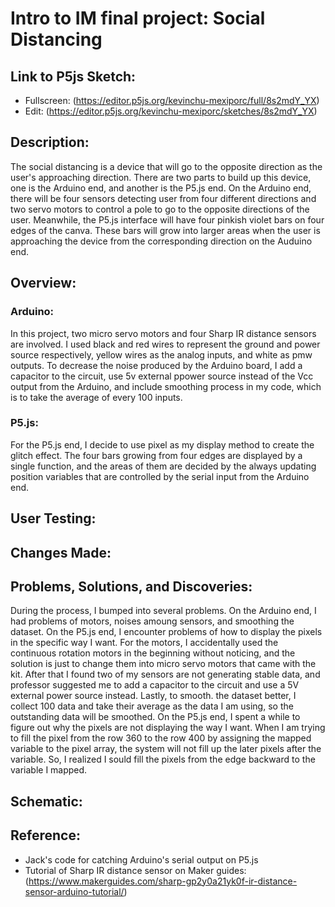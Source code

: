 # Intro to IM final project: Social Distancing

## Link to P5js Sketch:
- Fullscreen: (https://editor.p5js.org/kevinchu-mexiporc/full/8s2mdY_YX)
- Edit: (https://editor.p5js.org/kevinchu-mexiporc/sketches/8s2mdY_YX)

## Description:
The social distancing is a device that will go to the opposite direction as the user's approaching direction. There are two parts to build up this device, one is the Arduino end, and another is the P5.js end. On the Arduino end, there will be four sensors detecting user from four different directions and two servo motors to control a pole to go to the opposite directions of the user. Meanwhile, the P5.js interface will have four pinkish violet bars on four edges of the canva. These bars will grow into larger areas when the user is approaching the device from the corresponding direction on the Auduino end.

## Overview:

### Arduino:
In this project, two micro servo motors and four Sharp IR distance sensors are involved. I used black and red wires to represent the ground and power source respectively, yellow wires as the analog inputs, and white as pmw outputs. To decrease the noise produced by the Arduino board, I add a capacitor to the circuit, use 5v external ppower source instead of the Vcc output from the Arduino, and include smoothing process in my code, which is to take the average of every 100 inputs. 

### P5.js:
For the P5.js end, I decide to use pixel as my display method to create the glitch effect. The four bars growing from four edges are displayed by a single function, and the areas of them are decided by the always updating position variables that are controlled by the serial input from the Arduino end. 

## User Testing:

## Changes Made:

## Problems, Solutions, and Discoveries:
During the process, I bumped into several problems. On the Arduino end, I had problems of motors, noises amoung sensors, and smoothing the dataset. On the P5.js end, I encounter problems of how to display the pixels in the specific way I want. For the motors, I accidentally used the continuous rotation motors in the beginning without noticing, and the solution is just to change them into micro servo motors that came with the kit. After that I found two of my sensors are not generating stable data, and professor suggested me to add a capacitor to the circuit and use a 5V external power source instead. Lastly, to smooth. the dataset better, I collect 100 data and take their average as the data I am using, so the outstanding data will be smoothed. On the P5.js end, I spent a while to figure out why the pixels are not displaying the way I want. When I am trying to fill the pixel from the row 360 to the row 400 by assigning the mapped variable to the pixel array, the system will not fill up the later pixels after the variable. So, I realized I sould fill the pixels from the edge backward to the variable I mapped.

## Schematic:

## Reference:
- Jack's code for catching Arduino's serial output on P5.js
- Tutorial of Sharp IR distance sensor on Maker guides: (https://www.makerguides.com/sharp-gp2y0a21yk0f-ir-distance-sensor-arduino-tutorial/)
